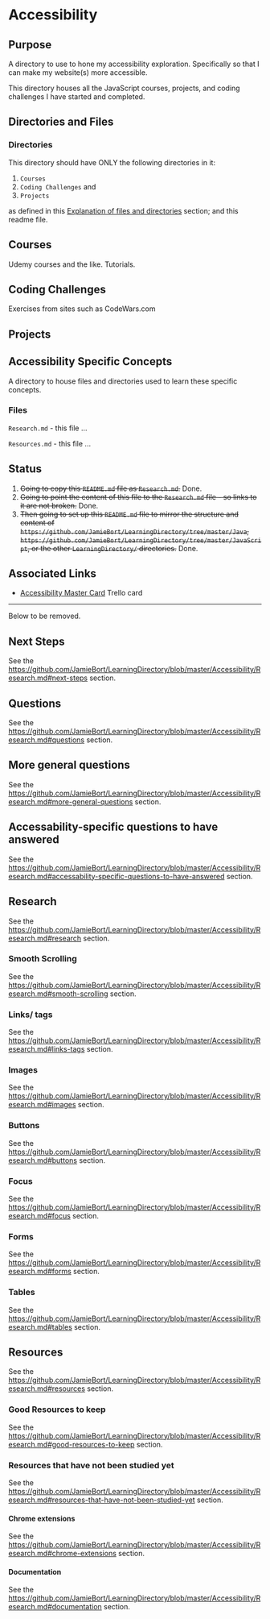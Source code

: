 # Accessibility

## Purpose
A directory to use to hone my accessibility exploration. Specifically so that I can make my website(s) more accessible.

This directory houses all the JavaScript courses, projects, and coding challenges I have started and completed.

## Directories and Files
### Directories

This directory should have ONLY the following directories in it:
1. `Courses`
2. `Coding Challenges` and
3. `Projects`

as defined in this [Explanation of files and directories](https://github.com/JamieBort/LearningDirectory#explanation-of-files-and-directories) section; and this readme file.

## Courses
Udemy courses and the like. Tutorials.

## Coding Challenges
Exercises from sites such as CodeWars.com

## Projects

## Accessibility Specific Concepts
A directory to house files and directories used to learn these specific concepts.

### Files
`Research.md` - this file ...


`Resources.md` - this file ...


## Status
1. ~~Going to copy this `README.md` file as `Research.md`.~~ Done.
2. ~~Going to point the content of this file to the `Research.md` file - so links to it are not broken.~~ Done.
3. ~~Then going to set up this `README.md` file to mirror the structure and content of `https://github.com/JamieBort/LearningDirectory/tree/master/Java`, `https://github.com/JamieBort/LearningDirectory/tree/master/JavaScript`, or the other `LearningDirectory/` directories.~~ Done.

## Associated Links
* [Accessibility Master Card](https://trello.com/c/QiXs2V0r/164-accessibility-master-card) Trello card
---
Below to be removed.
## Next Steps
See the https://github.com/JamieBort/LearningDirectory/blob/master/Accessibility/Research.md#next-steps section.
## Questions
See the https://github.com/JamieBort/LearningDirectory/blob/master/Accessibility/Research.md#questions section.
## More general questions
See the https://github.com/JamieBort/LearningDirectory/blob/master/Accessibility/Research.md#more-general-questions section.
## Accessability-specific questions to have answered
See the https://github.com/JamieBort/LearningDirectory/blob/master/Accessibility/Research.md#accessability-specific-questions-to-have-answered section.
## Research
See the https://github.com/JamieBort/LearningDirectory/blob/master/Accessibility/Research.md#research section.
### Smooth Scrolling
See the https://github.com/JamieBort/LearningDirectory/blob/master/Accessibility/Research.md#smooth-scrolling section.
### Links/<a> tags
See the https://github.com/JamieBort/LearningDirectory/blob/master/Accessibility/Research.md#links-tags section.
### Images
See the https://github.com/JamieBort/LearningDirectory/blob/master/Accessibility/Research.md#images section.
### Buttons
See the https://github.com/JamieBort/LearningDirectory/blob/master/Accessibility/Research.md#buttons section.
### Focus
See the https://github.com/JamieBort/LearningDirectory/blob/master/Accessibility/Research.md#focus section.
### Forms
See the https://github.com/JamieBort/LearningDirectory/blob/master/Accessibility/Research.md#forms section.
### Tables
See the https://github.com/JamieBort/LearningDirectory/blob/master/Accessibility/Research.md#tables section.
## Resources
See the https://github.com/JamieBort/LearningDirectory/blob/master/Accessibility/Research.md#resources section.
### Good Resources to keep
See the https://github.com/JamieBort/LearningDirectory/blob/master/Accessibility/Research.md#good-resources-to-keep section.
### Resources that have not been studied yet
See the https://github.com/JamieBort/LearningDirectory/blob/master/Accessibility/Research.md#resources-that-have-not-been-studied-yet section.
#### Chrome extensions
See the https://github.com/JamieBort/LearningDirectory/blob/master/Accessibility/Research.md#chrome-extensions section.
#### Documentation
See the https://github.com/JamieBort/LearningDirectory/blob/master/Accessibility/Research.md#documentation section.